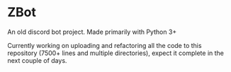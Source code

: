 # ZBot
 An old discord bot project. Made primarily with Python 3+
 
 Currently working on uploading and refactoring all the code to this repository (7500+ lines and multiple directories), expect it complete in the next couple of days. 

